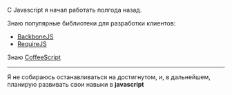 С Javascript я начал работать полгода назад.

Знаю популярные библиотеки для разработки клиентов:

* [BackboneJS][backbone]
* [RequireJS][requirejs]

Знаю [CoffeeScript][cs]

- - -
Я не собираюсь останавливаться на достигнутом, и, в дальнейшем, планирую развивать свои навыки в **javascript**

[backbone]: <http://backbonejs.org> "Backbone Javascript Library"
[requirejs]: <http://requirejs.org/> "Require JS"
[cs]: <http://coffeescript.org/> "Coffee Script language"